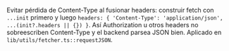 Evitar pérdida de Content-Type al fusionar headers: construir fetch con `...init` primero y luego `headers: { 'Content-Type': 'application/json', ...(init?.headers || {}) }`.
Así Authorization u otros headers no sobreescriben Content-Type y el backend parsea JSON bien.
Aplicado en `lib/utils/fetcher.ts::requestJSON`.
